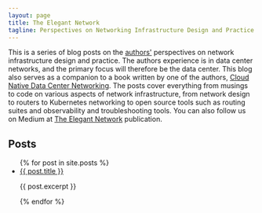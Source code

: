 ```yaml
---
layout: page
title: The Elegant Network
tagline: Perspectives on Networking Infrastructure Design and Practice
---
```

This is a series of blog posts on the [authors'](/pages/authors.html) perspectives on network infrastructure design and practice. The authors experience is in data center networks, and the primary focus will therefore be the data center. This blog also serves as a companion to a book written by one of the authors, [Cloud Native Data Center Networking](https://www.amazon.com/Cloud-Native-Data-Center-Networking/dp/1492045608/). The posts cover everything from musings to code on various aspects of network infrastructure, from network design to routers to Kubernetes networking to open source tools such as routing suites and observability and troubleshooting tools. You can also follow us on Medium at [The Elegant Network](https://medium.com/the-elegant-network) publication.

## Posts

<ul>
  {% for post in site.posts %}
    <li>
      <a href="{{ post.url }}">{{ post.title }}</a>
      <p>
      {{ post.excerpt }}
      </p>
    </li>
  {% endfor %}
</ul>
